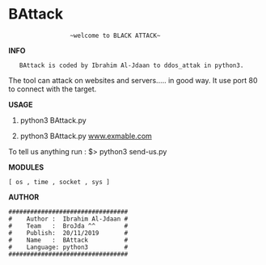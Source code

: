 # BAttack

                     ~welcome to BLACK ATTACK~
 __INFO__

       BAttack is coded by Ibrahim Al-Jdaan to ddos_attak in python3.
  The tool can attack on websites and servers..... in good way. It use
  port 80 to connect with the target. 


__USAGE__

   1)  python3 BAttack.py

   2)  python3 BAttack.py www.exmable.com

To tell us anything run :
    $> python3 send-us.py


__MODULES__

    [ os , time , socket , sys ] 

__AUTHOR__

	#################################
	#    Author :  Ibrahim Al-Jdaan #
	#    Team   :  BroJda ^^        #
	#    Publish:  20/11/2019       #
	#    Name   :  BAttack          #
	#    Language: python3          #
	#################################
